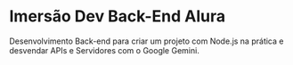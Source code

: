 # Imersão Dev Back-End Alura 
Desenvolvimento Back-end para criar um projeto com Node.js na prática e desvendar APIs e Servidores com o Google Gemini.
